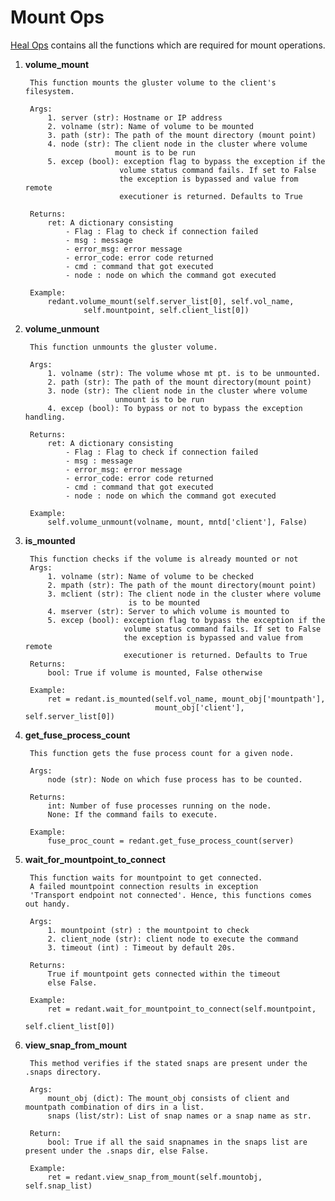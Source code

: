 # Mount Ops

[Heal Ops](../../../common/ops/gluster_ops/mount_ops.py) contains all the functions which are required for mount operations.

1) **volume_mount**<br>

        This function mounts the gluster volume to the client's filesystem.

        Args:
            1. server (str): Hostname or IP address
            2. volname (str): Name of volume to be mounted
            3. path (str): The path of the mount directory (mount point)
            4. node (str): The client node in the cluster where volume
                           mount is to be run
            5. excep (bool): exception flag to bypass the exception if the
                            volume status command fails. If set to False
                            the exception is bypassed and value from remote
                            executioner is returned. Defaults to True

        Returns:
            ret: A dictionary consisting
                - Flag : Flag to check if connection failed
                - msg : message
                - error_msg: error message
                - error_code: error code returned
                - cmd : command that got executed
                - node : node on which the command got executed

        Example:
            redant.volume_mount(self.server_list[0], self.vol_name,
                    self.mountpoint, self.client_list[0])

2) **volume_unmount**<br>

        This function unmounts the gluster volume.

        Args:
            1. volname (str): The volume whose mt pt. is to be unmounted.
            2. path (str): The path of the mount directory(mount point)
            3. node (str): The client node in the cluster where volume
                           unmount is to be run
            4. excep (bool): To bypass or not to bypass the exception handling.

        Returns:
            ret: A dictionary consisting
                - Flag : Flag to check if connection failed
                - msg : message
                - error_msg: error message
                - error_code: error code returned
                - cmd : command that got executed
                - node : node on which the command got executed
        
        Example:
            self.volume_unmount(volname, mount, mntd['client'], False)

3) **is_mounted**<br>
        
        This function checks if the volume is already mounted or not
        Args:
            1. volname (str): Name of volume to be checked
            2. mpath (str): The path of the mount directory(mount point)
            3. mclient (str): The client node in the cluster where volume
                              is to be mounted
            4. mserver (str): Server to which volume is mounted to
            5. excep (bool): exception flag to bypass the exception if the
                             volume status command fails. If set to False
                             the exception is bypassed and value from remote
                             executioner is returned. Defaults to True
        Returns:
            bool: True if volume is mounted, False otherwise
        
        Example:
            ret = redant.is_mounted(self.vol_name, mount_obj['mountpath'],
                                    mount_obj['client'], self.server_list[0])

4) **get_fuse_process_count**<br>

        This function gets the fuse process count for a given node.

        Args:
            node (str): Node on which fuse process has to be counted.

        Returns:
            int: Number of fuse processes running on the node.
            None: If the command fails to execute.

        Example:
            fuse_proc_count = redant.get_fuse_process_count(server)

5) **wait_for_mountpoint_to_connect**<br>

        This function waits for mountpoint to get connected.
        A failed mountpoint connection results in exception
        'Transport endpoint not connected'. Hence, this functions comes out handy.

        Args:
            1. mountpoint (str) : the mountpoint to check
            2. client_node (str): client node to execute the command
            3. timeout (int) : Timeout by default 20s.

        Returns:
            True if mountpoint gets connected within the timeout
            else False.

        Example:
            ret = redant.wait_for_mountpoint_to_connect(self.mountpoint,
                                                        self.client_list[0])

6) **view_snap_from_mount**<br>

        This method verifies if the stated snaps are present under the .snaps directory.

        Args:
            mount_obj (dict): The mount_obj consists of client and mountpath combination of dirs in a list.
            snaps (list/str): List of snap names or a snap name as str.

        Return:
            bool: True if all the said snapnames in the snaps list are present under the .snaps dir, else False.
        
        Example:
            ret = redant.view_snap_from_mount(self.mountobj, self.snap_list)
